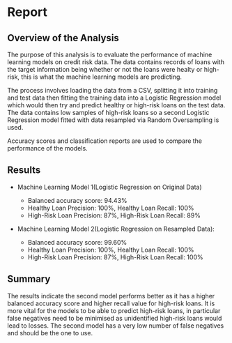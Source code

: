 # Report

## Overview of the Analysis

The purpose of this analysis is to evaluate the performance of machine learning models on credit risk data. The data contains records of loans with the target information being whether or not the loans were healty or high-risk, this is what the machine learning models are predicting.

The process involves loading the data from a CSV, splitting it into training and test data then fitting the training data into a Logistic Regression model which would then try and predict healthy or high-risk loans on the test data. The data contains low samples of high-risk loans so a second Logistic Regression model fitted with data resampled via Random Oversampling is used.

Accuracy scores and classification reports are used to compare the performance of the models.

## Results

* Machine Learning Model 1(Logistic Regression on Original Data)
  - Balanced accuracy score: 94.43%
  - Healthy Loan Precision: 100%, Healthy Loan Recall: 100%
  - High-Risk Loan Precision: 87%, High-Risk Loan Recall: 89%



* Machine Learning Model 2(Logistic Regression on Resampled Data):
  - Balanced accuracy score: 99.60%
  - Healthy Loan Precision: 100%, Healthy Loan Recall: 100%
  - High-Risk Loan Precision: 87%, High-Risk Loan Recall: 100%

## Summary

The results indicate the second model performs better as it has a higher balanced accuracy score and higher recall value for high-risk loans. It is more vital for the models to be able to predict high-risk loans, in particular false negatives need to be minimised as unidentified high-risk loans would lead to losses. The second model has a very low number of false negatives and should be the one to use.
